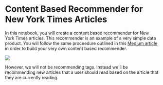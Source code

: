 # Content Based Recommender for New York Times Articles 

In this notebook, you will create a content based recommender for New York Times articles. This recommender is an example of a very simple data product. You will follow the same proceedure outlined in this [Medium article](https://medium.com/data-lab/how-we-used-data-to-suggest-tags-for-your-story-a120076d0bb6#.4vu7uby9z) in order to build your very own content based recommender. 

![](https://cdn-images-1.medium.com/max/1600/1*3BP9i12zmh99F4fyjUdi3w.png)


However, we will not be recommending tags. Instead we'll be recommending new articles that a user should read based on the article that they are currently reading.
